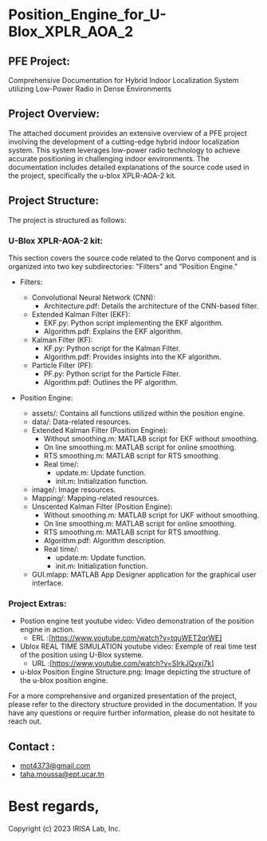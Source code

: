 # Position_Engine_for_U-Blox_XPLR_AOA_2
## PFE Project:
Comprehensive Documentation for Hybrid Indoor Localization System utilizing Low-Power Radio in Dense Environments

## Project Overview:
The attached document provides an extensive overview of a PFE project involving the development of a cutting-edge hybrid indoor localization system. This system leverages low-power radio technology to achieve accurate positioning in challenging indoor environments. The documentation includes detailed explanations of the source code used in the project, specifically the u-blox XPLR-AOA-2 kit.

## Project Structure:
The project is structured as follows:

### U-Blox XPLR-AOA-2 kit:
   This section covers the source code related to the Qorvo component and is organized into two key subdirectories: "Filters" and "Position Engine."

   - Filters:
     - Convolutional Neural Network (CNN):
       - Architecture.pdf: Details the architecture of the CNN-based filter.
     - Extended Kalman Filter (EKF):
       - EKF.py: Python script implementing the EKF algorithm.
       - Algorithm.pdf: Explains the EKF algorithm.
     - Kalman Filter (KF):
       - KF.py: Python script for the Kalman Filter.
       - Algorithm.pdf: Provides insights into the KF algorithm.
     - Particle Filter (PF):
       - PF.py: Python script for the Particle Filter.
       - Algorithm.pdf: Outlines the PF algorithm.

   - Position Engine:
     - assets/: Contains all functions utilized within the position engine.
     - data/: Data-related resources.
     - Extended Kalman Filter (Position Engine):
       - Without smoothing.m: MATLAB script for EKF without smoothing.
       - On line smoothing.m: MATLAB script for online smoothing.
       - RTS smoothing.m: MATLAB script for RTS smoothing.
       - Real time/:
         - update.m: Update function.
         - init.m: Initialization function.
     - image/: Image resources.
     - Mapping/: Mapping-related resources.
     - Unscented Kalman Filter (Position Engine):
       - Without smoothing.m: MATLAB script for UKF without smoothing.
       - On line smoothing.m: MATLAB script for online smoothing.
       - RTS smoothing.m: MATLAB script for RTS smoothing.
       - Algorithm.pdf: Algorithm description.
       - Real time/:
         - update.m: Update function.
         - init.m: Initialization function.
     - GUI.mlapp: MATLAB App Designer application for the graphical user interface.

### Project Extras:
- Postion engine test youtube video: Video demonstration of the position engine in action.
   - ERL :[https://www.youtube.com/watch?v=tquWET2qrWE]
- Ublox REAL TIME SIMULATION youtube video: Exemple of real time test of the position using U-Blox systeme.
   - URL :[https://www.youtube.com/watch?v=SIrkJQvxj7k]
- u-blox Position Engine Structure.png: Image depicting the structure of the u-blox position engine.

For a more comprehensive and organized presentation of the project, please refer to the directory structure provided in the documentation. If you have any questions or require further information, please do not hesitate to reach out.
## Contact : 
 - mot4373@gmail.com
 - taha.moussa@ept.ucar.tn

   
# Best regards,

Copyright (c) 2023 IRISA Lab, Inc.
